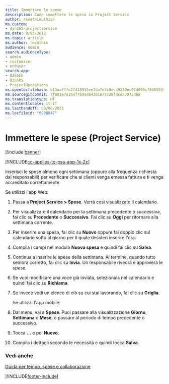 ```yaml
---
title: Immettere le spese
description: Come immettere le spese in Project Service
author: revathimuthiah
ms.custom:
- dyn365-projectservice
ms.date: 8/03/2018
ms.topic: article
ms.author: revathim
audience: Admin
search.audienceType:
- admin
- customizer
- enduser
search.app:
- D365CE
- D365PS
- ProjectOperations
ms.openlocfilehash: b13aafffc2f418915ee7da7e3c9ec49230ec92d896cf8465557347c269df57f3
ms.sourcegitcommit: 7f8d1e7a16af769adb43d1877c28fdce53975db8
ms.translationtype: HT
ms.contentlocale: it-IT
ms.lasthandoff: 08/06/2021
ms.locfileid: "6988847"
---
```

# <a name="enter-expenses-project-service"></a>Immettere le spese (Project Service)

[!include [banner](../includes/psa-now-project-operations.md)]

[!INCLUDE[cc-applies-to-psa-app-1x-2x](../includes/cc-applies-to-psa-app-1x-2x.md)]

Inserisci le spese almeno ogni settimana (oppure alla frequenza richiesta dai responsabili) per verificare che ai clienti venga emessa fattura e ti venga accreditato correttamente.  
  
 Se utilizzi l'app Web:  
  
1. Passa a **Project Service > Spese**. Verrà così visualizzato il calendario.  
  
2. Per visualizzare il calendario per la settimana precedente o successiva, fai clic su **Precedente** o **Successivo**. Fai clic su **Oggi** per ritornare alla settimana corrente.  
  
3. Per inserire una spesa, fai clic su **Nuovo** oppure fai doppio clic sul calendario sotto al giorno per il quale desideri inserire l'ora.  
  
4. Compila i campi nel modulo **Nuova spesa** e quindi fai clic su **Salva**.  
  
5. Continua a inserire le spese della settimana. Al termine, quando tutto sembra corretto, fai clic su **Invia**. Un responsabile rivedrà e approverà le spese.  
  
6. Se vuoi modificare una voce già inviata, selezionala nel calendario e quindi fai clic su **Richiama**.  
  
7. Se invece vedi un elenco di ciò su cui stai lavorando, fai clic su **Griglia**.  
  
   Se utilizzi l'app mobile:  
  
8. Dal menu, vai a **Spese**.     Puoi passare alla visualizzazione **Giorno**, **Settimana** o **Mese**, o passare al periodo di tempo precedente o successivo.  
  
9. Tocca **...** e poi **Nuovo**.  
  
10. Compila i dettagli secondo le necessità e quindi tocca **Salva**.  
  
### <a name="see-also"></a>Vedi anche  
 [Guida per tempo, spese e collaborazione](../psa/time-expense-collaboration-guide.md)


[!INCLUDE[footer-include](../includes/footer-banner.md)]
